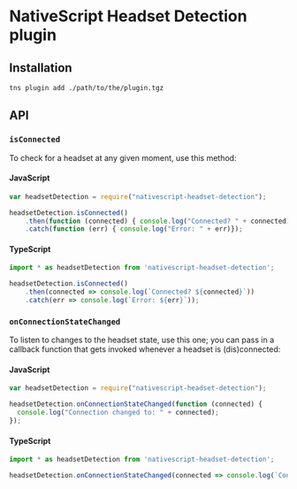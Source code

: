 # NativeScript Headset Detection plugin

## Installation

```bash
tns plugin add ./path/to/the/plugin.tgz
```

## API

### `isConnected`
To check for a headset at any given moment, use this method:

#### JavaScript

```js
var headsetDetection = require("nativescript-headset-detection");

headsetDetection.isConnected()
    .then(function (connected) { console.log("Connected? " + connected); })
    .catch(function (err) { console.log("Error: " + err)});
```

#### TypeScript

```typescript
import * as headsetDetection from 'nativescript-headset-detection';

headsetDetection.isConnected()
    .then(connected => console.log(`Connected? ${connected}`))
    .catch(err => console.log(`Error: ${err}`));
```

### `onConnectionStateChanged`
To listen to changes to the headset state, use this one;
you can pass in a callback function that gets invoked whenever a headset is (dis)connected:

#### JavaScript

```js
var headsetDetection = require("nativescript-headset-detection");

headsetDetection.onConnectionStateChanged(function (connected) {
  console.log("Connection changed to: " + connected);
});
```

#### TypeScript

```typescript
import * as headsetDetection from 'nativescript-headset-detection';

headsetDetection.onConnectionStateChanged(connected => console.log(`Connection changed to: ${connected}`));
```

